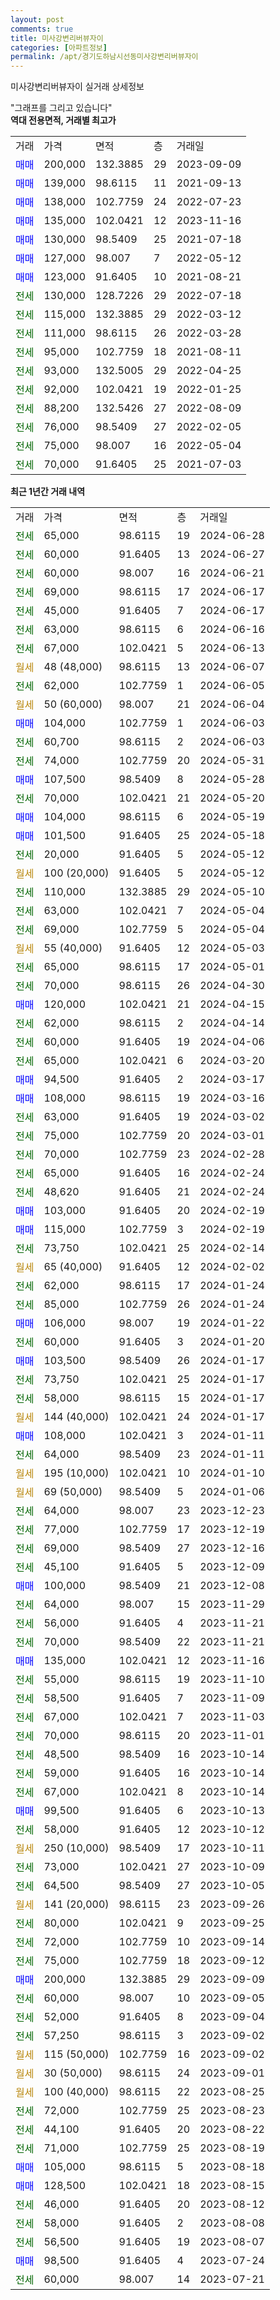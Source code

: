 ```yaml
---
layout: post
comments: true
title: 미사강변리버뷰자이
categories: [아파트정보]
permalink: /apt/경기도하남시선동미사강변리버뷰자이
---
```


미사강변리버뷰자이 실거래 상세정보

<script type="text/javascript">
  google.charts.load('current', {'packages':['line', 'corechart']});
  google.charts.setOnLoadCallback(drawChart);

  function drawChart() {
    var data = new google.visualization.DataTable();
    data.addColumn('date', '거래일');
    data.addColumn('number', "매매");
    data.addColumn('number', "전세");
    data.addColumn('number', "전매");

    data.addRows([[new Date(Date.parse("2024-06-28")), null, 65000, null], [new Date(Date.parse("2024-06-27")), null, 60000, null], [new Date(Date.parse("2024-06-21")), null, 60000, null], [new Date(Date.parse("2024-06-17")), null, 69000, null], [new Date(Date.parse("2024-06-17")), null, 45000, null], [new Date(Date.parse("2024-06-16")), null, 63000, null], [new Date(Date.parse("2024-06-13")), null, 67000, null], [new Date(Date.parse("2024-06-07")), null, null, null], [new Date(Date.parse("2024-06-05")), null, 62000, null], [new Date(Date.parse("2024-06-04")), null, null, null], [new Date(Date.parse("2024-06-03")), 104000, null, null], [new Date(Date.parse("2024-06-03")), null, 60700, null], [new Date(Date.parse("2024-05-31")), null, 74000, null], [new Date(Date.parse("2024-05-28")), 107500, null, null], [new Date(Date.parse("2024-05-20")), null, 70000, null], [new Date(Date.parse("2024-05-19")), 104000, null, null], [new Date(Date.parse("2024-05-18")), 101500, null, null], [new Date(Date.parse("2024-05-12")), null, 20000, null], [new Date(Date.parse("2024-05-12")), null, null, null], [new Date(Date.parse("2024-05-10")), null, 110000, null], [new Date(Date.parse("2024-05-04")), null, 63000, null], [new Date(Date.parse("2024-05-04")), null, 69000, null], [new Date(Date.parse("2024-05-03")), null, null, null], [new Date(Date.parse("2024-05-01")), null, 65000, null], [new Date(Date.parse("2024-04-30")), null, 70000, null], [new Date(Date.parse("2024-04-15")), 120000, null, null], [new Date(Date.parse("2024-04-14")), null, 62000, null], [new Date(Date.parse("2024-04-06")), null, 60000, null], [new Date(Date.parse("2024-03-20")), null, 65000, null], [new Date(Date.parse("2024-03-17")), 94500, null, null], [new Date(Date.parse("2024-03-16")), 108000, null, null], [new Date(Date.parse("2024-03-02")), null, 63000, null], [new Date(Date.parse("2024-03-01")), null, 75000, null], [new Date(Date.parse("2024-02-28")), null, 70000, null], [new Date(Date.parse("2024-02-24")), null, 65000, null], [new Date(Date.parse("2024-02-24")), null, 48620, null], [new Date(Date.parse("2024-02-19")), 103000, null, null], [new Date(Date.parse("2024-02-19")), 115000, null, null], [new Date(Date.parse("2024-02-14")), null, 73750, null], [new Date(Date.parse("2024-02-02")), null, null, null], [new Date(Date.parse("2024-01-24")), null, 62000, null], [new Date(Date.parse("2024-01-24")), null, 85000, null], [new Date(Date.parse("2024-01-22")), 106000, null, null], [new Date(Date.parse("2024-01-20")), null, 60000, null], [new Date(Date.parse("2024-01-17")), 103500, null, null], [new Date(Date.parse("2024-01-17")), null, 73750, null], [new Date(Date.parse("2024-01-17")), null, 58000, null], [new Date(Date.parse("2024-01-17")), null, null, null], [new Date(Date.parse("2024-01-11")), 108000, null, null], [new Date(Date.parse("2024-01-11")), null, 64000, null], [new Date(Date.parse("2024-01-10")), null, null, null], [new Date(Date.parse("2024-01-06")), null, null, null], [new Date(Date.parse("2023-12-23")), null, 64000, null], [new Date(Date.parse("2023-12-19")), null, 77000, null], [new Date(Date.parse("2023-12-16")), null, 69000, null], [new Date(Date.parse("2023-12-09")), null, 45100, null], [new Date(Date.parse("2023-12-08")), 100000, null, null], [new Date(Date.parse("2023-11-29")), null, 64000, null], [new Date(Date.parse("2023-11-21")), null, 56000, null], [new Date(Date.parse("2023-11-21")), null, 70000, null], [new Date(Date.parse("2023-11-16")), 135000, null, null], [new Date(Date.parse("2023-11-10")), null, 55000, null], [new Date(Date.parse("2023-11-09")), null, 58500, null], [new Date(Date.parse("2023-11-03")), null, 67000, null], [new Date(Date.parse("2023-11-01")), null, 70000, null], [new Date(Date.parse("2023-10-14")), null, 48500, null], [new Date(Date.parse("2023-10-14")), null, 59000, null], [new Date(Date.parse("2023-10-14")), null, 67000, null], [new Date(Date.parse("2023-10-13")), 99500, null, null], [new Date(Date.parse("2023-10-12")), null, 58000, null], [new Date(Date.parse("2023-10-11")), null, null, null], [new Date(Date.parse("2023-10-09")), null, 73000, null], [new Date(Date.parse("2023-10-05")), null, 64500, null], [new Date(Date.parse("2023-09-26")), null, null, null], [new Date(Date.parse("2023-09-25")), null, 80000, null], [new Date(Date.parse("2023-09-14")), null, 72000, null], [new Date(Date.parse("2023-09-12")), null, 75000, null], [new Date(Date.parse("2023-09-09")), 200000, null, null], [new Date(Date.parse("2023-09-05")), null, 60000, null], [new Date(Date.parse("2023-09-04")), null, 52000, null], [new Date(Date.parse("2023-09-02")), null, 57250, null], [new Date(Date.parse("2023-09-02")), null, null, null], [new Date(Date.parse("2023-09-01")), null, null, null], [new Date(Date.parse("2023-08-25")), null, null, null], [new Date(Date.parse("2023-08-23")), null, 72000, null], [new Date(Date.parse("2023-08-22")), null, 44100, null], [new Date(Date.parse("2023-08-19")), null, 71000, null], [new Date(Date.parse("2023-08-18")), 105000, null, null], [new Date(Date.parse("2023-08-15")), 128500, null, null], [new Date(Date.parse("2023-08-12")), null, 46000, null], [new Date(Date.parse("2023-08-08")), null, 58000, null], [new Date(Date.parse("2023-08-07")), null, 56500, null], [new Date(Date.parse("2023-07-24")), 98500, null, null], [new Date(Date.parse("2023-07-21")), null, 60000, null]]);

    var options = {
      hAxis: {
        format: 'yyyy/MM/dd'
      },    
      lineWidth: 0,
      pointsVisible: true,    
      title: '최근 1년간 유형별 실거래가 분포',
      legend: { position: 'bottom' }
    };

    var formatter = new google.visualization.NumberFormat({pattern:'###,###'} );
    formatter.format(data, 1);
    formatter.format(data, 2);
    
    setTimeout(function() {
        var chart = new google.visualization.LineChart(document.getElementById('columnchart_material'));
        chart.draw(data, (options));
        document.getElementById('loading').style.display = 'none';
    }, 200);
  }
</script>


<div id="loading" style="z-index:20; display: block; margin-left: 0px">"그래프를 그리고 있습니다"</div>
<div id="columnchart_material" style="width: 95%; margin-left: 0px; display: block"></div>
<!-- contents start -->
<b>역대 전용면적, 거래별 최고가</b>
<table class="sortable">
    <tr>
      <td>거래</td>
      <td>가격</td>
      <td>면적</td>
      <td>층</td>
      <td>거래일</td>
    </tr>
        <tr>
          <td><a style="color: blue">매매</a></td>
          <td>200,000</td>
          <td>132.3885</td>
          <td>29</td>
          <td>2023-09-09</td>
        </tr>            <tr>
          <td><a style="color: blue">매매</a></td>
          <td>139,000</td>
          <td>98.6115</td>
          <td>11</td>
          <td>2021-09-13</td>
        </tr>            <tr>
          <td><a style="color: blue">매매</a></td>
          <td>138,000</td>
          <td>102.7759</td>
          <td>24</td>
          <td>2022-07-23</td>
        </tr>            <tr>
          <td><a style="color: blue">매매</a></td>
          <td>135,000</td>
          <td>102.0421</td>
          <td>12</td>
          <td>2023-11-16</td>
        </tr>            <tr>
          <td><a style="color: blue">매매</a></td>
          <td>130,000</td>
          <td>98.5409</td>
          <td>25</td>
          <td>2021-07-18</td>
        </tr>            <tr>
          <td><a style="color: blue">매매</a></td>
          <td>127,000</td>
          <td>98.007</td>
          <td>7</td>
          <td>2022-05-12</td>
        </tr>            <tr>
          <td><a style="color: blue">매매</a></td>
          <td>123,000</td>
          <td>91.6405</td>
          <td>10</td>
          <td>2021-08-21</td>
        </tr>        
        <tr>
              <td><a style="color: darkgreen">전세</a></td>
              <td>130,000</td>
              <td>128.7226</td>
              <td>29</td>
              <td>2022-07-18</td>
            </tr>            <tr>
              <td><a style="color: darkgreen">전세</a></td>
              <td>115,000</td>
              <td>132.3885</td>
              <td>29</td>
              <td>2022-03-12</td>
            </tr>            <tr>
              <td><a style="color: darkgreen">전세</a></td>
              <td>111,000</td>
              <td>98.6115</td>
              <td>26</td>
              <td>2022-03-28</td>
            </tr>            <tr>
              <td><a style="color: darkgreen">전세</a></td>
              <td>95,000</td>
              <td>102.7759</td>
              <td>18</td>
              <td>2021-08-11</td>
            </tr>            <tr>
              <td><a style="color: darkgreen">전세</a></td>
              <td>93,000</td>
              <td>132.5005</td>
              <td>29</td>
              <td>2022-04-25</td>
            </tr>            <tr>
              <td><a style="color: darkgreen">전세</a></td>
              <td>92,000</td>
              <td>102.0421</td>
              <td>19</td>
              <td>2022-01-25</td>
            </tr>            <tr>
              <td><a style="color: darkgreen">전세</a></td>
              <td>88,200</td>
              <td>132.5426</td>
              <td>27</td>
              <td>2022-08-09</td>
            </tr>            <tr>
              <td><a style="color: darkgreen">전세</a></td>
              <td>76,000</td>
              <td>98.5409</td>
              <td>27</td>
              <td>2022-02-05</td>
            </tr>            <tr>
              <td><a style="color: darkgreen">전세</a></td>
              <td>75,000</td>
              <td>98.007</td>
              <td>16</td>
              <td>2022-05-04</td>
            </tr>            <tr>
              <td><a style="color: darkgreen">전세</a></td>
              <td>70,000</td>
              <td>91.6405</td>
              <td>25</td>
              <td>2021-07-03</td>
            </tr>        
    
</table>

<b>최근 1년간 거래 내역</b>

<table class="sortable">
    <tr>
      <td>거래</td>
      <td>가격</td>
      <td>면적</td>
      <td>층</td>
      <td>거래일</td>
    </tr>
    <tr>
      <td><a style="color: darkgreen">전세</a></td>
      <td>65,000</td>
      <td>98.6115</td>
      <td>19</td>
      <td>2024-06-28</td>
    </tr>          <tr>
      <td><a style="color: darkgreen">전세</a></td>
      <td>60,000</td>
      <td>91.6405</td>
      <td>13</td>
      <td>2024-06-27</td>
    </tr>          <tr>
      <td><a style="color: darkgreen">전세</a></td>
      <td>60,000</td>
      <td>98.007</td>
      <td>16</td>
      <td>2024-06-21</td>
    </tr>          <tr>
      <td><a style="color: darkgreen">전세</a></td>
      <td>69,000</td>
      <td>98.6115</td>
      <td>17</td>
      <td>2024-06-17</td>
    </tr>          <tr>
      <td><a style="color: darkgreen">전세</a></td>
      <td>45,000</td>
      <td>91.6405</td>
      <td>7</td>
      <td>2024-06-17</td>
    </tr>          <tr>
      <td><a style="color: darkgreen">전세</a></td>
      <td>63,000</td>
      <td>98.6115</td>
      <td>6</td>
      <td>2024-06-16</td>
    </tr>          <tr>
      <td><a style="color: darkgreen">전세</a></td>
      <td>67,000</td>
      <td>102.0421</td>
      <td>5</td>
      <td>2024-06-13</td>
    </tr>          <tr>
      <td><a style="color: darkgoldenrod">월세</a></td>
      <td>48 (48,000)</td>
      <td>98.6115</td>
      <td>13</td>
      <td>2024-06-07</td>
    </tr>          <tr>
      <td><a style="color: darkgreen">전세</a></td>
      <td>62,000</td>
      <td>102.7759</td>
      <td>1</td>
      <td>2024-06-05</td>
    </tr>          <tr>
      <td><a style="color: darkgoldenrod">월세</a></td>
      <td>50 (60,000)</td>
      <td>98.007</td>
      <td>21</td>
      <td>2024-06-04</td>
    </tr>          <tr>
      <td><a style="color: blue">매매</a></td>
      <td>104,000</td>
      <td>102.7759</td>
      <td>1</td>
      <td>2024-06-03</td>
    </tr>          <tr>
      <td><a style="color: darkgreen">전세</a></td>
      <td>60,700</td>
      <td>98.6115</td>
      <td>2</td>
      <td>2024-06-03</td>
    </tr>          <tr>
      <td><a style="color: darkgreen">전세</a></td>
      <td>74,000</td>
      <td>102.7759</td>
      <td>20</td>
      <td>2024-05-31</td>
    </tr>          <tr>
      <td><a style="color: blue">매매</a></td>
      <td>107,500</td>
      <td>98.5409</td>
      <td>8</td>
      <td>2024-05-28</td>
    </tr>          <tr>
      <td><a style="color: darkgreen">전세</a></td>
      <td>70,000</td>
      <td>102.0421</td>
      <td>21</td>
      <td>2024-05-20</td>
    </tr>          <tr>
      <td><a style="color: blue">매매</a></td>
      <td>104,000</td>
      <td>98.6115</td>
      <td>6</td>
      <td>2024-05-19</td>
    </tr>          <tr>
      <td><a style="color: blue">매매</a></td>
      <td>101,500</td>
      <td>91.6405</td>
      <td>25</td>
      <td>2024-05-18</td>
    </tr>          <tr>
      <td><a style="color: darkgreen">전세</a></td>
      <td>20,000</td>
      <td>91.6405</td>
      <td>5</td>
      <td>2024-05-12</td>
    </tr>          <tr>
      <td><a style="color: darkgoldenrod">월세</a></td>
      <td>100 (20,000)</td>
      <td>91.6405</td>
      <td>5</td>
      <td>2024-05-12</td>
    </tr>          <tr>
      <td><a style="color: darkgreen">전세</a></td>
      <td>110,000</td>
      <td>132.3885</td>
      <td>29</td>
      <td>2024-05-10</td>
    </tr>          <tr>
      <td><a style="color: darkgreen">전세</a></td>
      <td>63,000</td>
      <td>102.0421</td>
      <td>7</td>
      <td>2024-05-04</td>
    </tr>          <tr>
      <td><a style="color: darkgreen">전세</a></td>
      <td>69,000</td>
      <td>102.7759</td>
      <td>5</td>
      <td>2024-05-04</td>
    </tr>          <tr>
      <td><a style="color: darkgoldenrod">월세</a></td>
      <td>55 (40,000)</td>
      <td>91.6405</td>
      <td>12</td>
      <td>2024-05-03</td>
    </tr>          <tr>
      <td><a style="color: darkgreen">전세</a></td>
      <td>65,000</td>
      <td>98.6115</td>
      <td>17</td>
      <td>2024-05-01</td>
    </tr>          <tr>
      <td><a style="color: darkgreen">전세</a></td>
      <td>70,000</td>
      <td>98.6115</td>
      <td>26</td>
      <td>2024-04-30</td>
    </tr>          <tr>
      <td><a style="color: blue">매매</a></td>
      <td>120,000</td>
      <td>102.0421</td>
      <td>21</td>
      <td>2024-04-15</td>
    </tr>          <tr>
      <td><a style="color: darkgreen">전세</a></td>
      <td>62,000</td>
      <td>98.6115</td>
      <td>2</td>
      <td>2024-04-14</td>
    </tr>          <tr>
      <td><a style="color: darkgreen">전세</a></td>
      <td>60,000</td>
      <td>91.6405</td>
      <td>19</td>
      <td>2024-04-06</td>
    </tr>          <tr>
      <td><a style="color: darkgreen">전세</a></td>
      <td>65,000</td>
      <td>102.0421</td>
      <td>6</td>
      <td>2024-03-20</td>
    </tr>          <tr>
      <td><a style="color: blue">매매</a></td>
      <td>94,500</td>
      <td>91.6405</td>
      <td>2</td>
      <td>2024-03-17</td>
    </tr>          <tr>
      <td><a style="color: blue">매매</a></td>
      <td>108,000</td>
      <td>98.6115</td>
      <td>19</td>
      <td>2024-03-16</td>
    </tr>          <tr>
      <td><a style="color: darkgreen">전세</a></td>
      <td>63,000</td>
      <td>91.6405</td>
      <td>19</td>
      <td>2024-03-02</td>
    </tr>          <tr>
      <td><a style="color: darkgreen">전세</a></td>
      <td>75,000</td>
      <td>102.7759</td>
      <td>20</td>
      <td>2024-03-01</td>
    </tr>          <tr>
      <td><a style="color: darkgreen">전세</a></td>
      <td>70,000</td>
      <td>102.7759</td>
      <td>23</td>
      <td>2024-02-28</td>
    </tr>          <tr>
      <td><a style="color: darkgreen">전세</a></td>
      <td>65,000</td>
      <td>91.6405</td>
      <td>16</td>
      <td>2024-02-24</td>
    </tr>          <tr>
      <td><a style="color: darkgreen">전세</a></td>
      <td>48,620</td>
      <td>91.6405</td>
      <td>21</td>
      <td>2024-02-24</td>
    </tr>          <tr>
      <td><a style="color: blue">매매</a></td>
      <td>103,000</td>
      <td>91.6405</td>
      <td>20</td>
      <td>2024-02-19</td>
    </tr>          <tr>
      <td><a style="color: blue">매매</a></td>
      <td>115,000</td>
      <td>102.7759</td>
      <td>3</td>
      <td>2024-02-19</td>
    </tr>          <tr>
      <td><a style="color: darkgreen">전세</a></td>
      <td>73,750</td>
      <td>102.0421</td>
      <td>25</td>
      <td>2024-02-14</td>
    </tr>          <tr>
      <td><a style="color: darkgoldenrod">월세</a></td>
      <td>65 (40,000)</td>
      <td>91.6405</td>
      <td>12</td>
      <td>2024-02-02</td>
    </tr>          <tr>
      <td><a style="color: darkgreen">전세</a></td>
      <td>62,000</td>
      <td>98.6115</td>
      <td>17</td>
      <td>2024-01-24</td>
    </tr>          <tr>
      <td><a style="color: darkgreen">전세</a></td>
      <td>85,000</td>
      <td>102.7759</td>
      <td>26</td>
      <td>2024-01-24</td>
    </tr>          <tr>
      <td><a style="color: blue">매매</a></td>
      <td>106,000</td>
      <td>98.007</td>
      <td>19</td>
      <td>2024-01-22</td>
    </tr>          <tr>
      <td><a style="color: darkgreen">전세</a></td>
      <td>60,000</td>
      <td>91.6405</td>
      <td>3</td>
      <td>2024-01-20</td>
    </tr>          <tr>
      <td><a style="color: blue">매매</a></td>
      <td>103,500</td>
      <td>98.5409</td>
      <td>26</td>
      <td>2024-01-17</td>
    </tr>          <tr>
      <td><a style="color: darkgreen">전세</a></td>
      <td>73,750</td>
      <td>102.0421</td>
      <td>25</td>
      <td>2024-01-17</td>
    </tr>          <tr>
      <td><a style="color: darkgreen">전세</a></td>
      <td>58,000</td>
      <td>98.6115</td>
      <td>15</td>
      <td>2024-01-17</td>
    </tr>          <tr>
      <td><a style="color: darkgoldenrod">월세</a></td>
      <td>144 (40,000)</td>
      <td>102.0421</td>
      <td>24</td>
      <td>2024-01-17</td>
    </tr>          <tr>
      <td><a style="color: blue">매매</a></td>
      <td>108,000</td>
      <td>102.0421</td>
      <td>3</td>
      <td>2024-01-11</td>
    </tr>          <tr>
      <td><a style="color: darkgreen">전세</a></td>
      <td>64,000</td>
      <td>98.5409</td>
      <td>23</td>
      <td>2024-01-11</td>
    </tr>          <tr>
      <td><a style="color: darkgoldenrod">월세</a></td>
      <td>195 (10,000)</td>
      <td>102.0421</td>
      <td>10</td>
      <td>2024-01-10</td>
    </tr>          <tr>
      <td><a style="color: darkgoldenrod">월세</a></td>
      <td>69 (50,000)</td>
      <td>98.5409</td>
      <td>5</td>
      <td>2024-01-06</td>
    </tr>          <tr>
      <td><a style="color: darkgreen">전세</a></td>
      <td>64,000</td>
      <td>98.007</td>
      <td>23</td>
      <td>2023-12-23</td>
    </tr>          <tr>
      <td><a style="color: darkgreen">전세</a></td>
      <td>77,000</td>
      <td>102.7759</td>
      <td>17</td>
      <td>2023-12-19</td>
    </tr>          <tr>
      <td><a style="color: darkgreen">전세</a></td>
      <td>69,000</td>
      <td>98.5409</td>
      <td>27</td>
      <td>2023-12-16</td>
    </tr>          <tr>
      <td><a style="color: darkgreen">전세</a></td>
      <td>45,100</td>
      <td>91.6405</td>
      <td>5</td>
      <td>2023-12-09</td>
    </tr>          <tr>
      <td><a style="color: blue">매매</a></td>
      <td>100,000</td>
      <td>98.5409</td>
      <td>21</td>
      <td>2023-12-08</td>
    </tr>          <tr>
      <td><a style="color: darkgreen">전세</a></td>
      <td>64,000</td>
      <td>98.007</td>
      <td>15</td>
      <td>2023-11-29</td>
    </tr>          <tr>
      <td><a style="color: darkgreen">전세</a></td>
      <td>56,000</td>
      <td>91.6405</td>
      <td>4</td>
      <td>2023-11-21</td>
    </tr>          <tr>
      <td><a style="color: darkgreen">전세</a></td>
      <td>70,000</td>
      <td>98.5409</td>
      <td>22</td>
      <td>2023-11-21</td>
    </tr>          <tr>
      <td><a style="color: blue">매매</a></td>
      <td>135,000</td>
      <td>102.0421</td>
      <td>12</td>
      <td>2023-11-16</td>
    </tr>          <tr>
      <td><a style="color: darkgreen">전세</a></td>
      <td>55,000</td>
      <td>98.6115</td>
      <td>19</td>
      <td>2023-11-10</td>
    </tr>          <tr>
      <td><a style="color: darkgreen">전세</a></td>
      <td>58,500</td>
      <td>91.6405</td>
      <td>7</td>
      <td>2023-11-09</td>
    </tr>          <tr>
      <td><a style="color: darkgreen">전세</a></td>
      <td>67,000</td>
      <td>102.0421</td>
      <td>7</td>
      <td>2023-11-03</td>
    </tr>          <tr>
      <td><a style="color: darkgreen">전세</a></td>
      <td>70,000</td>
      <td>98.6115</td>
      <td>20</td>
      <td>2023-11-01</td>
    </tr>          <tr>
      <td><a style="color: darkgreen">전세</a></td>
      <td>48,500</td>
      <td>98.5409</td>
      <td>16</td>
      <td>2023-10-14</td>
    </tr>          <tr>
      <td><a style="color: darkgreen">전세</a></td>
      <td>59,000</td>
      <td>91.6405</td>
      <td>16</td>
      <td>2023-10-14</td>
    </tr>          <tr>
      <td><a style="color: darkgreen">전세</a></td>
      <td>67,000</td>
      <td>102.0421</td>
      <td>8</td>
      <td>2023-10-14</td>
    </tr>          <tr>
      <td><a style="color: blue">매매</a></td>
      <td>99,500</td>
      <td>91.6405</td>
      <td>6</td>
      <td>2023-10-13</td>
    </tr>          <tr>
      <td><a style="color: darkgreen">전세</a></td>
      <td>58,000</td>
      <td>91.6405</td>
      <td>12</td>
      <td>2023-10-12</td>
    </tr>          <tr>
      <td><a style="color: darkgoldenrod">월세</a></td>
      <td>250 (10,000)</td>
      <td>98.5409</td>
      <td>17</td>
      <td>2023-10-11</td>
    </tr>          <tr>
      <td><a style="color: darkgreen">전세</a></td>
      <td>73,000</td>
      <td>102.0421</td>
      <td>27</td>
      <td>2023-10-09</td>
    </tr>          <tr>
      <td><a style="color: darkgreen">전세</a></td>
      <td>64,500</td>
      <td>98.5409</td>
      <td>27</td>
      <td>2023-10-05</td>
    </tr>          <tr>
      <td><a style="color: darkgoldenrod">월세</a></td>
      <td>141 (20,000)</td>
      <td>98.6115</td>
      <td>23</td>
      <td>2023-09-26</td>
    </tr>          <tr>
      <td><a style="color: darkgreen">전세</a></td>
      <td>80,000</td>
      <td>102.0421</td>
      <td>9</td>
      <td>2023-09-25</td>
    </tr>          <tr>
      <td><a style="color: darkgreen">전세</a></td>
      <td>72,000</td>
      <td>102.7759</td>
      <td>10</td>
      <td>2023-09-14</td>
    </tr>          <tr>
      <td><a style="color: darkgreen">전세</a></td>
      <td>75,000</td>
      <td>102.7759</td>
      <td>18</td>
      <td>2023-09-12</td>
    </tr>          <tr>
      <td><a style="color: blue">매매</a></td>
      <td>200,000</td>
      <td>132.3885</td>
      <td>29</td>
      <td>2023-09-09</td>
    </tr>          <tr>
      <td><a style="color: darkgreen">전세</a></td>
      <td>60,000</td>
      <td>98.007</td>
      <td>10</td>
      <td>2023-09-05</td>
    </tr>          <tr>
      <td><a style="color: darkgreen">전세</a></td>
      <td>52,000</td>
      <td>91.6405</td>
      <td>8</td>
      <td>2023-09-04</td>
    </tr>          <tr>
      <td><a style="color: darkgreen">전세</a></td>
      <td>57,250</td>
      <td>98.6115</td>
      <td>3</td>
      <td>2023-09-02</td>
    </tr>          <tr>
      <td><a style="color: darkgoldenrod">월세</a></td>
      <td>115 (50,000)</td>
      <td>102.7759</td>
      <td>16</td>
      <td>2023-09-02</td>
    </tr>          <tr>
      <td><a style="color: darkgoldenrod">월세</a></td>
      <td>30 (50,000)</td>
      <td>98.6115</td>
      <td>24</td>
      <td>2023-09-01</td>
    </tr>          <tr>
      <td><a style="color: darkgoldenrod">월세</a></td>
      <td>100 (40,000)</td>
      <td>98.6115</td>
      <td>22</td>
      <td>2023-08-25</td>
    </tr>          <tr>
      <td><a style="color: darkgreen">전세</a></td>
      <td>72,000</td>
      <td>102.7759</td>
      <td>25</td>
      <td>2023-08-23</td>
    </tr>          <tr>
      <td><a style="color: darkgreen">전세</a></td>
      <td>44,100</td>
      <td>91.6405</td>
      <td>20</td>
      <td>2023-08-22</td>
    </tr>          <tr>
      <td><a style="color: darkgreen">전세</a></td>
      <td>71,000</td>
      <td>102.7759</td>
      <td>25</td>
      <td>2023-08-19</td>
    </tr>          <tr>
      <td><a style="color: blue">매매</a></td>
      <td>105,000</td>
      <td>98.6115</td>
      <td>5</td>
      <td>2023-08-18</td>
    </tr>          <tr>
      <td><a style="color: blue">매매</a></td>
      <td>128,500</td>
      <td>102.0421</td>
      <td>18</td>
      <td>2023-08-15</td>
    </tr>          <tr>
      <td><a style="color: darkgreen">전세</a></td>
      <td>46,000</td>
      <td>91.6405</td>
      <td>20</td>
      <td>2023-08-12</td>
    </tr>          <tr>
      <td><a style="color: darkgreen">전세</a></td>
      <td>58,000</td>
      <td>91.6405</td>
      <td>2</td>
      <td>2023-08-08</td>
    </tr>          <tr>
      <td><a style="color: darkgreen">전세</a></td>
      <td>56,500</td>
      <td>91.6405</td>
      <td>19</td>
      <td>2023-08-07</td>
    </tr>          <tr>
      <td><a style="color: blue">매매</a></td>
      <td>98,500</td>
      <td>91.6405</td>
      <td>4</td>
      <td>2023-07-24</td>
    </tr>          <tr>
      <td><a style="color: darkgreen">전세</a></td>
      <td>60,000</td>
      <td>98.007</td>
      <td>14</td>
      <td>2023-07-21</td>
    </tr>      </table>
<!-- contents end -->    

